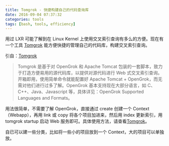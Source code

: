 ```yaml
---
title: Tomgrok - 快捷构建自己的代码查询库
date: 2016-09-04 07:37:32
categories: tools
tags: [bash, tools, efficiency]
---
```

用过 LXR 可能了解到在 Linux Kernel 上使用交叉索引查询有多么的方便。现在有一个工具 [Tomgrok][] 能方便快捷的管理自己的代码库，构建交叉索引查询。

引自：[Tomgrok][]
> Tomgrok 是基于对 OpenGrok 和 Apache Tomcat 包装的一套脚本，致力于打造方便易用的源代码库，以提供对源代码进行 Web 式交叉索引查询。开箱即用，使用简单命令就能配置好 Apache Tomcat + OpenGrok，而无需对他们进行过多了解。OpenGrok 基本支持现在大部分语言，如 C、C++、Java、Javascript 等，具体详见：OpenGrok Supported Languages and Formats。

用法很简单，不需要了解 OpenGrok，直接通过 create 创建一个 Context（Webapp），再用 link 或 copy 将各个项目加进来，然后用 index 更新索引，用 tomgrok startup 启动 Web 服务即可。具体使用方法，请查看[Tomgrok][]。

自已可以建一些分类，比如将一些小的项目放到一个 Context，大的项目可以单独放。

[Tomgrok]: <https://github.com/wongdao/tomgrok> "Tomgrok Github"
